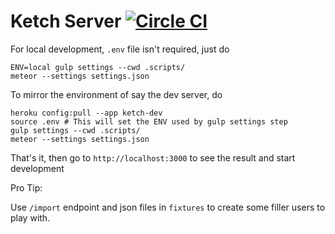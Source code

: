 # Ketch Server [![Circle CI](https://circleci.com/gh/Ketchteam/ketch-server.svg?style=svg&circle-token=ee6ecf08305b88ec6c8a075ba2cbbde38873a04d)](https://circleci.com/gh/Ketchteam/ketch-server)

For local development, `.env` file isn't required, just do
```
ENV=local gulp settings --cwd .scripts/
meteor --settings settings.json
```

To mirror the environment of say the dev server, do
```
heroku config:pull --app ketch-dev
source .env # This will set the ENV used by gulp settings step
gulp settings --cwd .scripts/
meteor --settings settings.json
```

That's it, then go to `http://localhost:3000` to see the result and start development

Pro Tip: 

Use `/import` endpoint and json files in `fixtures` to create some filler users to play with.
